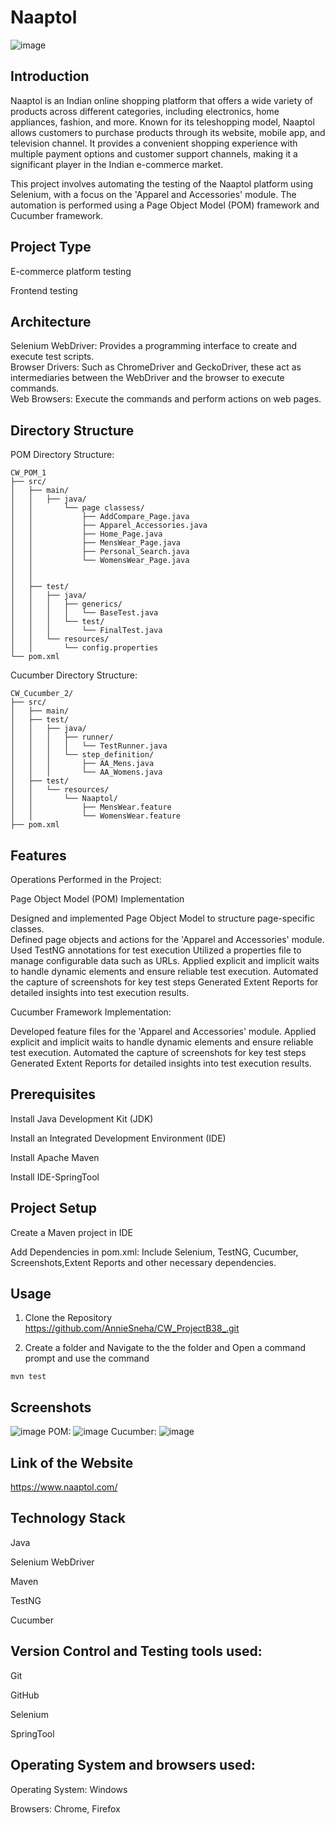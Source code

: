 # Naaptol
![image](https://github.com/user-attachments/assets/18ab4ba3-fb94-427a-b751-688a3e69f3c3)

## Introduction
Naaptol is an Indian online shopping platform that offers a wide variety of products across different categories, including electronics, home appliances, fashion, and more. Known for its teleshopping model, Naaptol allows customers to purchase products through its website, mobile app, and television channel. It provides a convenient shopping experience with multiple payment options and customer support channels, making it a significant player in the Indian e-commerce market.

This project involves automating the testing of the Naaptol platform using Selenium, with a focus on the 'Apparel and Accessories' module. The automation is performed using a Page Object Model (POM) framework and Cucumber framework.

## Project Type
E-commerce platform testing

Frontend testing

## Architecture
Selenium WebDriver: Provides a programming interface to create and execute test scripts.   
Browser Drivers: Such as ChromeDriver and GeckoDriver, these act as intermediaries between the WebDriver and the browser to execute commands.  
Web Browsers: Execute the commands and perform actions on web pages.

## Directory Structure

POM Directory Structure:
```
CW_POM_1
├── src/
│   ├── main/
│   │   ├── java/
│   │       └── page classess/
│   │           ├── AddCompare_Page.java
│   │           ├── Apparel_Accessories.java
│   │           ├── Home_Page.java
│   │           ├── MensWear_Page.java
│   │           ├── Personal_Search.java
│   │           └── WomensWear_Page.java
│   │   
│   │       
│   ├── test/
│   │   ├── java/
│   │   │   ├── generics/
│   │   │   │   └── BaseTest.java
│   │   │   └── test/
│   │   │       └── FinalTest.java
│   │   └── resources/
│   │       └── config.properties
└── pom.xml
```

Cucumber Directory Structure:
```
CW_Cucumber_2/
├── src/
│   ├── main/     
│   ├── test/
│   │   ├── java/
│   │   │   ├── runner/
│   │   │   │   └── TestRunner.java
│   │   │   └── step_definition/
│   │   │       ├── AA_Mens.java
│   │   │       └── AA_Womens.java
│   ├── test/
│   │   └── resources/
│   │       └── Naaptol/
│   │           ├── MensWear.feature
│   │           └── WomensWear.feature
├── pom.xml

```
## Features
Operations Performed in the Project:

Page Object Model (POM) Implementation

Designed and implemented Page Object Model to structure page-specific classes.  
Defined page objects and actions for the 'Apparel and Accessories' module.
Used TestNG annotations for test execution
Utilized a properties file to manage configurable data such as URLs.
Applied explicit and implicit waits to handle dynamic elements and ensure reliable test execution.
Automated the capture of screenshots for key test steps
Generated Extent Reports for detailed insights into test execution results.

Cucumber Framework Implementation:

Developed feature files for the 'Apparel and Accessories' module.
Applied explicit and implicit waits to handle dynamic elements and ensure reliable test execution.
Automated the capture of screenshots for key test steps
Generated Extent Reports for detailed insights into test execution results.

## Prerequisites
Install Java Development Kit (JDK)  

Install an Integrated Development Environment (IDE)  

Install Apache Maven  

Install IDE-SpringTool

## Project Setup
Create a Maven project in IDE

Add Dependencies in pom.xml: Include Selenium, TestNG, Cucumber, Screenshots,Extent Reports and other necessary dependencies.

## Usage
1. Clone the Repository
https://github.com/AnnieSneha/CW_ProjectB38_.git
   
3. Create a folder and Navigate to the the folder and Open a command prompt and use the command
```
mvn test
```

## Screenshots

![image](https://github.com/user-attachments/assets/5b3ca3f1-6433-486e-814b-1b4ade7cc38e)
POM:
![image](https://github.com/user-attachments/assets/039a0250-f9d2-421e-a061-8566c55c1e39)
Cucumber:
![image](https://github.com/user-attachments/assets/637cfc81-de3e-4449-b39c-7809bfc92f72)

## Link of the Website
https://www.naaptol.com/

## Technology Stack
Java

Selenium WebDriver

Maven

TestNG

Cucumber

## Version Control and Testing tools used:
Git

GitHub

Selenium

SpringTool

## Operating System and browsers used:
Operating System: Windows

Browsers: Chrome, Firefox









